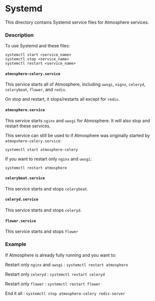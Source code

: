 # Systemd

This directory contains Systemd service files for Atmosphere services.

### Description

To use Systemd and these files:
```
systemctl start <service_name>
systemctl stop <service_name>
systemctl restart <service_name>
```

#### `atmosphere-celery.service`
This service starts all of Atmosphere, including `uwsgi`, `nignx`, `celeryd`, `celerybeat`, `flower`, and `redis`.

On stop and restart, it stops/restarts all except for `redis`.

#### `atmosphere.service`
This service starts `nginx` and `uwsgi` for Atmosphere. It will also stop and restart these services.

This service can still be used to if Atmosphere was originally started by `atmopshere-celery.service`:

`systemctl start atmosphere-celery`

If you want to restart only `nginx` and `uwsgi`:

`systemctl restart atmosphere`

#### `celerybeat.service`
This service starts and stops `celerybeat`.

#### `celeryd.service`
This service starts and stops `celeryd`.

#### `flower.service`
This service starts and stops `flower`


### Example
If Atmosphere is already fully running and you want to:

Restart only `nginx` and `uwsgi` : `systemctl restart atmosphere`

Restart only `celeryd` : `systemctl restart celeryd`

Restart only `flower` : `systemctl restart flower`

End it all : `systemctl stop atmosphere-celery redis-server`
